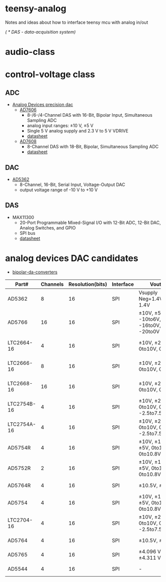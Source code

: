 # teensy-analog
Notes and ideas about how to interface teensy mcu with analog in/out

*( * DAS - data-acquisition system)*

# audio-class 
# control-voltage class
## ADC
* [Analog Devices precision dac](https://www.analog.com/en/products/digital-to-analog-converters/standard-dac/precision-dac/bipolar-da-converters.html)
  * [AD7606](https://www.analog.com/en/products/ad7606-6.html) 
    * 8-/6-/4-Channel DAS with 16-Bit, Bipolar Input, Simultaneous Sampling ADC  
    * analog input ranges: ±10 V, ±5 V
    * Single 5 V analog supply and 2.3 V to 5 V VDRIVE
    * [datasheet](https://www.analog.com/media/en/technical-documentation/data-sheets/ad7606_7606-6_7606-4.pdf)
  * [AD7608](https://www.analog.com/en/products/ad7608.html)
    * 8-Channel DAS with 18-Bit, Bipolar, Simultaneous Sampling ADC
    * [datasheet](https://www.analog.com/en/products/ad7608.html)
## DAC
* [AD5362](https://www.analog.com/en/products/ad5362.html)
  * 8-Channel, 16-Bit, Serial Input, Voltage-Output DAC
  * output voltage range of -10 V to +10 V
  
## DAS
* MAX11300
  * 20-Port Programmable Mixed-Signal I/O with 12-Bit ADC, 12-Bit DAC, Analog Switches, and GPIO  
  * SPI bus
  * [datasheet](https://www.maximintegrated.com/en/products/analog/data-converters/analog-to-digital-converters/MAX11300.html)

# analog devices DAC candidates
  * [bipolar-da-converters](https://www.analog.com/en/products/digital-to-analog-converters/standard-dac/precision-dac/bipolar-da-converters.html)

|Part# |Channels|Resolution(bits)|Interface|Vout Range|Price|
|--- |--- |--- |--- |--- |--- |
| AD5362 | 8 |	16 |	SPI |	Vsupply Neg+1.4VtoVsupply-1.4V |$24.92 (AD5362BCPZ)|
|AD5766|16|16|SPI|±10V, ±5V, -10to0V, -10to6V, -12to14V, -16to0V, -16to10V, -20to0V|$35.00 (AD5766BCBZ-RL7)|
|LTC2664-16|4|16|SPI|±10V, ±2.5V, ±5V, 0to10V, 0to5V|$15.60 (LTC2664CUH-16#PBF)|
|LTC2666-16|8|16|SPI|±10V, ±2.5V, ±5V, 0to10V, 0to5V|$21.75 (LTC2666CUH-16#PBF)|
|LTC2668-16|16|16|SPI|±10V, ±2.5V, ±5V, 0to10V, 0o5V|$31.25 (LTC2668CUJ-16#PBF)|
|LTC2754B-16|4|16|SPI|±10V, ±2.5V, ±5V, 0to10V, 0to5V, -2.5to7.5V|$17.85 (LTC2754BCUKG-16#PBF)|
|LTC2754A-16|4|16|SPI|±10V, ±2.5V, ±5V, 0to10V, 0to5V, -2.5to7.5V|$19.70 (LTC2754ACUKG-16#PBF)|
|AD5754R|4|16|SPI|±10V, ±10.8V, ±12V, ±5V, 0to10V, 0to10.8V, 0to5V|$13.34 (AD5754RBREZ)|
|AD5752R|2|16|SPI|±10V, ±10.8V, ±12V, ±5V, 0to10V 0to10.8V, 0to5V|$9.22 (AD5752RBREZ)|
|AD5764R|4|16|SPI|±10.5V, ±14V|$28.35 (AD5764RBSUZ)|
|AD5754|4|16|SPI|±10V, ±10.8V, ±12V, ±5V, 0to10V, 0to10.8V, 0to5V|$10.35 (AD5754AREZ)|
|LTC2704-16|4|16|SPI|±10V, ±2.5V, ±5V, 0to10V, 0to5V, -2.5to7.5V|$29.95 (LTC2704CGW-16#PBF)|
|AD5764|4|16|SPI|±10.5V, ±14V|$23.33 (AD5764ASUZ)|
|AD5765|4|16|SPI|±4.096 V, ±4.201 V, ±4.311 V, ±4.421 V|$19.52 (AD5765CSUZ)|
|AD5544|4|16|SPI|-|$21.23 (AD5544ARSZ)|
